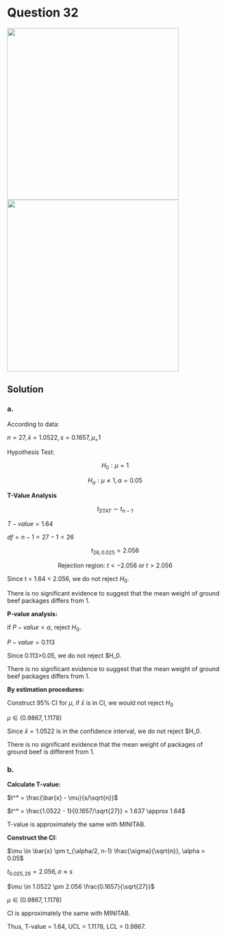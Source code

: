 # Question 32
<img src="https://github.com/user-attachments/assets/daf6870f-5b5a-417c-9aa5-216e27e7649b" width="400">
<img src="https://github.com/user-attachments/assets/9f1406c9-37a4-4def-93eb-f91c18498e5b" width="400">

## Solution

### a.

According to data:

$n=27, \bar{x}=1.0522, s=0.1657,\mu_=1$

Hypothesis Test:

$$
H_0:μ = 1
$$

$$
H_a: \mu \neq 1, \alpha = 0.05
$$

**T-Value Analysis**

$$
t_{STAT} \sim t_{n-1}
$$

$T-value = 1.64$

$df = n - 1 = 27 - 1 = 26$

$$
t_{26, 0.025} = 2.056
$$

$$
\text{Rejection region: } t < -2.056 \text{ or } t > 2.056
$$

Since t = 1.64 < 2.056, we do not reject $H_0$.

There is no significant evidence to suggest that the mean weight of ground beef packages differs from 1.

**P-value analysis:**

if $P-value < \alpha$, reject $H_0$.

$P-value = 0.113$

Since 0.113>0.05, we do not reject $H_0.

There is no significant evidence to suggest that the mean weight of ground beef packages differs from 1.

**By estimation procedures:**

Construct 95% CI for $\mu$, if $\bar{x}$ is in CI, we would not reject $H_0$

$\mu \in (0.9867, 1.1178)$

Since $\bar{x}=1.0522$ is in the confidence interval, we do not reject $H_0.

There is no significant evidence that the mean weight of packages of ground beef is different from 1.

### b.

**Calculate T-value:**

$t^* = \frac{\bar{x} - \mu}{s/\sqrt{n}}$

$t^* = \frac{1.0522 - 1}{0.1657/\sqrt{27}} = 1.637 \approx 1.64$

T-value is approximately the same with MINITAB.

**Construct the CI:**

$\mu \in \bar{x} \pm t_{\alpha/2, n-1} \frac{\sigma}{\sqrt{n}}, \alpha = 0.05$

$t_{0.025,26} = 2.056, \sigma \approx s$

$\mu \in 1.0522 \pm 2.056 \frac{0.1657}{\sqrt{27}}$

$\mu \in (0.9867, 1.1178)$

CI is approximately the same with MINITAB.

Thus, T-value = 1.64, UCL = 1.1178, LCL = 0.9867.
